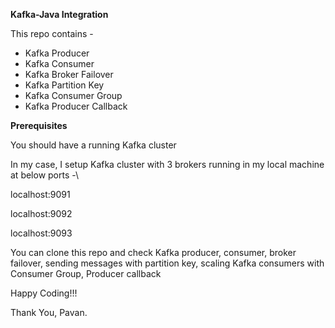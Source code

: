 **Kafka-Java Integration**

This repo contains -

- Kafka Producer
- Kafka Consumer
- Kafka Broker Failover
- Kafka Partition Key
- Kafka Consumer Group
- Kafka Producer Callback

**Prerequisites**

You should have a running Kafka cluster

In my case, I setup Kafka cluster with 3 brokers running in my local machine at below ports -\

localhost:9091

localhost:9092

localhost:9093

You can clone this repo and check 
Kafka producer, 
consumer, 
broker failover, 
sending messages with partition key, 
scaling Kafka consumers with Consumer Group,
Producer callback

Happy Coding!!!

Thank You,
Pavan.

